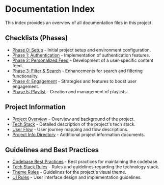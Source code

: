 # Documentation Index

This index provides an overview of all documentation files in this project.

## Checklists (Phases)
- [Phase 0: Setup](docs/checklists/phase-0-setup.md) - Initial project setup and environment configuration.
- [Phase 1: Authentication](docs/checklists/phase-01-authentication.md) - Implementation of authentication features.
- [Phase 2: Personalized Feed](docs/checklists/phase-02-personalized-feed.md) - Development of a user-specific content feed.
- [Phase 3: Filter & Search](docs/checklists/phase-03-filter-search.md) - Enhancements for search and filtering functionality.
- [Phase 4: Engagement](docs/checklists/phase-04-engagement.md) - Strategies and features to boost user engagement.
- [Phase 5: Playlist](docs/checklists/phase-05-playlist.md) - Creation and management of playlists.

## Project Information
- [Project Overview](docs/project-info/project-overview.md) - Overview and background of the project.
- [Tech Stack](docs/project-info/tech-stack.md) - Detailed description of the project's tech stack.
- [User Flow](docs/project-info/user-flow.md) - User journey mapping and flow descriptions.
- [Project Info Directory](docs/project-info/) - Additional project information documents.

## Guidelines and Best Practices
- [Codebase Best Practices](codebase-best-practices.md) - Best practices for maintaining the codebase.
- [Tech Stack Rules](tech-stack-rules.md) - Rules and guidelines regarding the technology stack.
- [Theme Rules](theme-rules.md) - Guidelines for the project's visual theme.
- [UI Rules](ui-rules.md) - User interface design and implementation guidelines. 